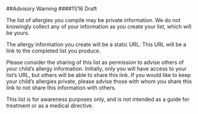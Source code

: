 ##Advisory Warning
####11/16 Draft

The list of allergies you compile may be private information. We do not knowingly collect any of your information as you create your list, which will be yours.

The allergy information you create will be a static URL. This URL will be a link to the completed list you produce.

Please consider the sharing of this list as permission to advise others of your child’s allergy information. Initially, only you will have access to your list’s URL, but others will be able to share this link. If you would like to keep your child’s allergies private, please advise those with whom you share this link to not share this information with others.

This list is for awareness purposes only, and is not intended as a guide for treatment or as a medical directive. 
